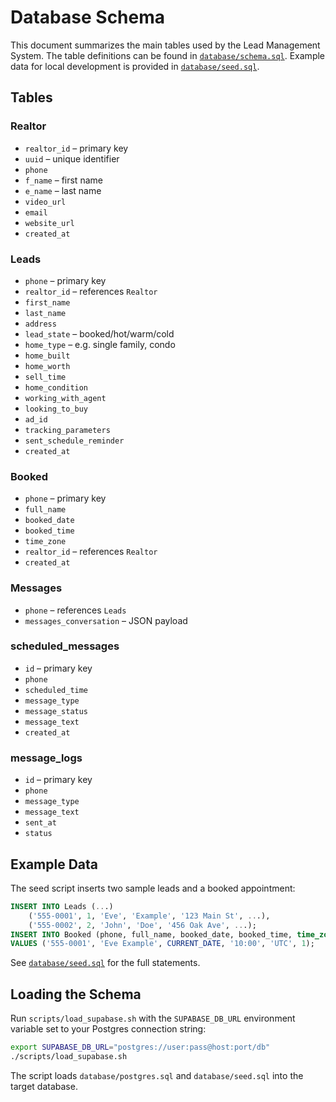 # Database Schema

This document summarizes the main tables used by the Lead Management System.
The table definitions can be found in [`database/schema.sql`](../database/schema.sql).
Example data for local development is provided in [`database/seed.sql`](../database/seed.sql).

## Tables

### Realtor
- `realtor_id` – primary key
- `uuid` – unique identifier
- `phone`
- `f_name` – first name
- `e_name` – last name
- `video_url`
- `email`
- `website_url`
- `created_at`

### Leads
- `phone` – primary key
- `realtor_id` – references `Realtor`
- `first_name`
- `last_name`
- `address`
- `lead_state` – booked/hot/warm/cold
- `home_type` – e.g. single family, condo
- `home_built`
- `home_worth`
- `sell_time`
- `home_condition`
- `working_with_agent`
- `looking_to_buy`
- `ad_id`
- `tracking_parameters`
- `sent_schedule_reminder`
- `created_at`

### Booked
- `phone` – primary key
- `full_name`
- `booked_date`
- `booked_time`
- `time_zone`
- `realtor_id` – references `Realtor`
- `created_at`

### Messages
- `phone` – references `Leads`
- `messages_conversation` – JSON payload

### scheduled_messages
- `id` – primary key
- `phone`
- `scheduled_time`
- `message_type`
- `message_status`
- `message_text`
- `created_at`

### message_logs
- `id` – primary key
- `phone`
- `message_type`
- `message_text`
- `sent_at`
- `status`

## Example Data
The seed script inserts two sample leads and a booked appointment:
```sql
INSERT INTO Leads (...)
    ('555-0001', 1, 'Eve', 'Example', '123 Main St', ...),
    ('555-0002', 2, 'John', 'Doe', '456 Oak Ave', ...);
INSERT INTO Booked (phone, full_name, booked_date, booked_time, time_zone, realtor_id)
VALUES ('555-0001', 'Eve Example', CURRENT_DATE, '10:00', 'UTC', 1);
```
See [`database/seed.sql`](../database/seed.sql) for the full statements.

## Loading the Schema
Run `scripts/load_supabase.sh` with the `SUPABASE_DB_URL` environment variable set to your Postgres connection string:
```bash
export SUPABASE_DB_URL="postgres://user:pass@host:port/db"
./scripts/load_supabase.sh
```
The script loads `database/postgres.sql` and `database/seed.sql` into the target database.
